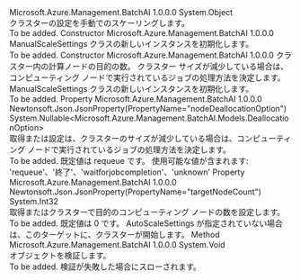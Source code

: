 <Type Name="ManualScaleSettings" FullName="Microsoft.Azure.Management.BatchAI.Models.ManualScaleSettings">
  <TypeSignature Language="C#" Value="public class ManualScaleSettings" />
  <TypeSignature Language="ILAsm" Value=".class public auto ansi beforefieldinit ManualScaleSettings extends System.Object" />
  <TypeSignature Language="DocId" Value="T:Microsoft.Azure.Management.BatchAI.Models.ManualScaleSettings" />
  <TypeSignature Language="VB.NET" Value="Public Class ManualScaleSettings" />
  <TypeSignature Language="F#" Value="type ManualScaleSettings = class" />
  <AssemblyInfo>
    <AssemblyName>Microsoft.Azure.Management.BatchAI</AssemblyName>
    <AssemblyVersion>1.0.0.0</AssemblyVersion>
  </AssemblyInfo>
  <Base>
    <BaseTypeName>System.Object</BaseTypeName>
  </Base>
  <Interfaces />
  <Docs>
    <summary>
            クラスターの設定を手動でのスケーリングします。
            </summary>
    <remarks>To be added.</remarks>
  </Docs>
  <Members>
    <Member MemberName=".ctor">
      <MemberSignature Language="C#" Value="public ManualScaleSettings ();" />
      <MemberSignature Language="ILAsm" Value=".method public hidebysig specialname rtspecialname instance void .ctor() cil managed" />
      <MemberSignature Language="DocId" Value="M:Microsoft.Azure.Management.BatchAI.Models.ManualScaleSettings.#ctor" />
      <MemberSignature Language="VB.NET" Value="Public Sub New ()" />
      <MemberType>Constructor</MemberType>
      <AssemblyInfo>
        <AssemblyName>Microsoft.Azure.Management.BatchAI</AssemblyName>
        <AssemblyVersion>1.0.0.0</AssemblyVersion>
      </AssemblyInfo>
      <Parameters />
      <Docs>
        <summary>
            ManualScaleSettings クラスの新しいインスタンスを初期化します。
            </summary>
        <remarks>To be added.</remarks>
      </Docs>
    </Member>
    <Member MemberName=".ctor">
      <MemberSignature Language="C#" Value="public ManualScaleSettings (int targetNodeCount, Nullable&lt;Microsoft.Azure.Management.BatchAI.Models.DeallocationOption&gt; nodeDeallocationOption = null);" />
      <MemberSignature Language="ILAsm" Value=".method public hidebysig specialname rtspecialname instance void .ctor(int32 targetNodeCount, valuetype System.Nullable`1&lt;valuetype Microsoft.Azure.Management.BatchAI.Models.DeallocationOption&gt; nodeDeallocationOption) cil managed" />
      <MemberSignature Language="DocId" Value="M:Microsoft.Azure.Management.BatchAI.Models.ManualScaleSettings.#ctor(System.Int32,System.Nullable{Microsoft.Azure.Management.BatchAI.Models.DeallocationOption})" />
      <MemberSignature Language="VB.NET" Value="Public Sub New (targetNodeCount As Integer, Optional nodeDeallocationOption As Nullable(Of DeallocationOption) = null)" />
      <MemberSignature Language="F#" Value="new Microsoft.Azure.Management.BatchAI.Models.ManualScaleSettings : int * Nullable&lt;Microsoft.Azure.Management.BatchAI.Models.DeallocationOption&gt; -&gt; Microsoft.Azure.Management.BatchAI.Models.ManualScaleSettings" Usage="new Microsoft.Azure.Management.BatchAI.Models.ManualScaleSettings (targetNodeCount, nodeDeallocationOption)" />
      <MemberType>Constructor</MemberType>
      <AssemblyInfo>
        <AssemblyName>Microsoft.Azure.Management.BatchAI</AssemblyName>
        <AssemblyVersion>1.0.0.0</AssemblyVersion>
      </AssemblyInfo>
      <Parameters>
        <Parameter Name="targetNodeCount" Type="System.Int32" />
        <Parameter Name="nodeDeallocationOption" Type="System.Nullable&lt;Microsoft.Azure.Management.BatchAI.Models.DeallocationOption&gt;" />
      </Parameters>
      <Docs>
        <param name="targetNodeCount">クラスター内の計算ノードの目的の数。</param>
        <param name="nodeDeallocationOption">クラスター サイズが減少している場合は、コンピューティング ノードで実行されているジョブの処理方法を決定します。</param>
        <summary>
            ManualScaleSettings クラスの新しいインスタンスを初期化します。
            </summary>
        <remarks>To be added.</remarks>
      </Docs>
    </Member>
    <Member MemberName="NodeDeallocationOption">
      <MemberSignature Language="C#" Value="public Nullable&lt;Microsoft.Azure.Management.BatchAI.Models.DeallocationOption&gt; NodeDeallocationOption { get; set; }" />
      <MemberSignature Language="ILAsm" Value=".property instance valuetype System.Nullable`1&lt;valuetype Microsoft.Azure.Management.BatchAI.Models.DeallocationOption&gt; NodeDeallocationOption" />
      <MemberSignature Language="DocId" Value="P:Microsoft.Azure.Management.BatchAI.Models.ManualScaleSettings.NodeDeallocationOption" />
      <MemberSignature Language="VB.NET" Value="Public Property NodeDeallocationOption As Nullable(Of DeallocationOption)" />
      <MemberSignature Language="F#" Value="member this.NodeDeallocationOption : Nullable&lt;Microsoft.Azure.Management.BatchAI.Models.DeallocationOption&gt; with get, set" Usage="Microsoft.Azure.Management.BatchAI.Models.ManualScaleSettings.NodeDeallocationOption" />
      <MemberType>Property</MemberType>
      <AssemblyInfo>
        <AssemblyName>Microsoft.Azure.Management.BatchAI</AssemblyName>
        <AssemblyVersion>1.0.0.0</AssemblyVersion>
      </AssemblyInfo>
      <Attributes>
        <Attribute>
          <AttributeName>Newtonsoft.Json.JsonProperty(PropertyName="nodeDeallocationOption")</AttributeName>
        </Attribute>
      </Attributes>
      <ReturnValue>
        <ReturnType>System.Nullable&lt;Microsoft.Azure.Management.BatchAI.Models.DeallocationOption&gt;</ReturnType>
      </ReturnValue>
      <Docs>
        <summary>
            取得または設定は、クラスターのサイズが減少している場合は、コンピューティング ノードで実行されているジョブの処理方法を決定します。
            </summary>
        <value>To be added.</value>
        <remarks>
            既定値は requeue です。 使用可能な値が含まれます: 'requeue'、'終了'、'waitforjobcompletion'、'unknown'
            </remarks>
      </Docs>
    </Member>
    <Member MemberName="TargetNodeCount">
      <MemberSignature Language="C#" Value="public int TargetNodeCount { get; set; }" />
      <MemberSignature Language="ILAsm" Value=".property instance int32 TargetNodeCount" />
      <MemberSignature Language="DocId" Value="P:Microsoft.Azure.Management.BatchAI.Models.ManualScaleSettings.TargetNodeCount" />
      <MemberSignature Language="VB.NET" Value="Public Property TargetNodeCount As Integer" />
      <MemberSignature Language="F#" Value="member this.TargetNodeCount : int with get, set" Usage="Microsoft.Azure.Management.BatchAI.Models.ManualScaleSettings.TargetNodeCount" />
      <MemberType>Property</MemberType>
      <AssemblyInfo>
        <AssemblyName>Microsoft.Azure.Management.BatchAI</AssemblyName>
        <AssemblyVersion>1.0.0.0</AssemblyVersion>
      </AssemblyInfo>
      <Attributes>
        <Attribute>
          <AttributeName>Newtonsoft.Json.JsonProperty(PropertyName="targetNodeCount")</AttributeName>
        </Attribute>
      </Attributes>
      <ReturnValue>
        <ReturnType>System.Int32</ReturnType>
      </ReturnValue>
      <Docs>
        <summary>
            取得またはクラスターで目的のコンピューティング ノードの数を設定します。
            </summary>
        <value>To be added.</value>
        <remarks>
            既定値は 0 です。 AutoScaleSettings が指定されていない場合は、このターゲットに、クラスターが開始します。
            </remarks>
      </Docs>
    </Member>
    <Member MemberName="Validate">
      <MemberSignature Language="C#" Value="public virtual void Validate ();" />
      <MemberSignature Language="ILAsm" Value=".method public hidebysig newslot virtual instance void Validate() cil managed" />
      <MemberSignature Language="DocId" Value="M:Microsoft.Azure.Management.BatchAI.Models.ManualScaleSettings.Validate" />
      <MemberSignature Language="VB.NET" Value="Public Overridable Sub Validate ()" />
      <MemberSignature Language="F#" Value="abstract member Validate : unit -&gt; unit&#xA;override this.Validate : unit -&gt; unit" Usage="manualScaleSettings.Validate " />
      <MemberType>Method</MemberType>
      <AssemblyInfo>
        <AssemblyName>Microsoft.Azure.Management.BatchAI</AssemblyName>
        <AssemblyVersion>1.0.0.0</AssemblyVersion>
      </AssemblyInfo>
      <ReturnValue>
        <ReturnType>System.Void</ReturnType>
      </ReturnValue>
      <Parameters />
      <Docs>
        <summary>
            オブジェクトを検証します。
            </summary>
        <remarks>To be added.</remarks>
        <exception cref="T:Microsoft.Rest.ValidationException">
            検証が失敗した場合にスローされます。
            </exception>
      </Docs>
    </Member>
  </Members>
</Type>